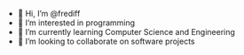 - 👋 Hi, I’m @frediff
- 👀 I’m interested in programming
- 🌱 I’m currently learning Computer Science and Engineering
- 💞️ I’m looking to collaborate on software projects

<!---
frediff/frediff is a ✨ special ✨ repository because its `README.md` (this file) appears on your GitHub profile.
You can click the Preview link to take a look at your changes.
--->

